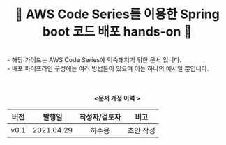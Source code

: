<center>

# 🌟 AWS Code Series를 이용한 Spring boot 코드 배포 hands-on 🌟

</center>

<br>
- 해당 가이드는 AWS Code Series에 익숙해지기 위한 문서 입니다.
<br>
- 배포 파이프라인 구성에는 여러 방법들이 있으며 이는 하나의 예시일 뿐입니다. 

<br>
<br>
<br>


<center> 

**<문서 개정 이력 >**

</center>

<center>

|버전|발행일|작성자/검토자|비고|
|:--:|:--:|:--:|:--:|
|v0.1|2021.04.29|하수용|초안 작성|
</center>

<br>
<br>
<br>
